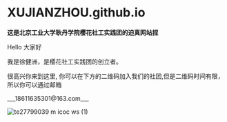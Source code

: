 # XUJIANZHOU.github.io
**这是北京工业大学耿丹学院樱花社工实践团的迫真网站捏**
<p>Hello 大家好</p>
<p>我是徐健洲，是樱花社工实践团的创立者。 </p>
<p>很高兴你来到这里, 你可以在下方的二维码加入我们的社团,但是二维码时间有限，所以你可以通过邮箱<p>
___18611635301@163.com___

![te27799039 m icoc ws (1)](https://user-images.githubusercontent.com/85166468/190892949-620e68d6-12e3-40c8-946b-599dd1ae9151.png)
